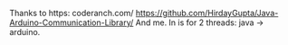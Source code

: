 Thanks to https:
coderanch.com/
https://github.com/HirdayGupta/Java-Arduino-Communication-Library/
And me.
In is for 2 threads: java -> arduino.
